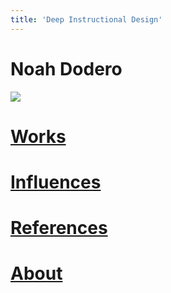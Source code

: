 ```yaml
---
title: 'Deep Instructional Design'
---
```


<div class="home-split">
<div class="home-half">
<div class="home-name">

# Noah Dodero

</div>

![](/images/DeepLogoBig.png)

</div>
<div class="home-half">
<div class="home-links">

# [Works](/works)
# [Influences](/inf)
# [References](/ref)
# [About](/about)

</div>
</div>